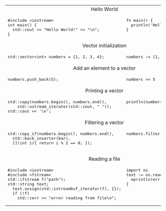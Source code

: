 <table>
<tr><td colspan="2" align="center">Hello World</td></tr>
<tr>
<td>
<pre class="highlight highlight-source-v">
#include &lt;iostream>
int main() {
  std::cout << "Hello World!" << "\n";
}
</pre>
</td>
<td valign="top">
<pre>
fn main() {
  println('Hello World!')
}
</pre>
</td>
</tr>


<tr><td colspan="2" align="center">Vector initialization</td></tr>
<tr>
<td>
<pre>
std::vector&lt;int> numbers = {1, 2, 3, 4};
</pre>
</td>
<td valign="top">
<pre>
numbers := [1, 2, 3, 4]
</pre>
</td>
</tr>

<tr><td colspan="2" align="center">Add an element to a vector</td></tr>
<tr>
<td>
<pre>
numbers.push_back(5);
</pre>
</td>
<td valign="top">
<pre>
numbers << 5
</pre>
</td>
</tr>

<tr><td colspan="2" align="center">Printing a vector</td></tr>
<tr>
<td>
<pre>
std::copy(numbers.begin(), numbers.end(),
    std::ostream_iterator<int>(std::cout, " "));
std::cout << '\n';
</pre>
</td>
<td valign="top">
<pre>
println(numbers)
</pre>
</td>
</tr>


<tr><td colspan="2" align="center">Filtering a vector</td></tr>
<tr>
<td>
<pre>
std::copy_if(numbers.begin(), numbers.end(),
  std::back_inserter(bar), 
  [](int i){ return i % 2 == 0; });

</pre>
</td>
<td valign="top">
<pre>
numbers.filter(it % 2 == 0)
</pre>
</td>
</tr>



<tr><td colspan="2" align="center">Reading a file</td></tr>
<tr>
<td>
<pre>
#include &lt;iostream>
#include &lt;fstream>
std::ifstream f("path");
std::string text;
  text.assign(std::istreambuf_iterator<char>(f), {});
  if (!f)
    std::cerr << "error reading from file\n";
</pre>
</td>
<td valign="top">
<pre>
import os
text := os.read_file(path) or {
  eprintln(err)
}
</pre>
</td>
</tr>




</table>


